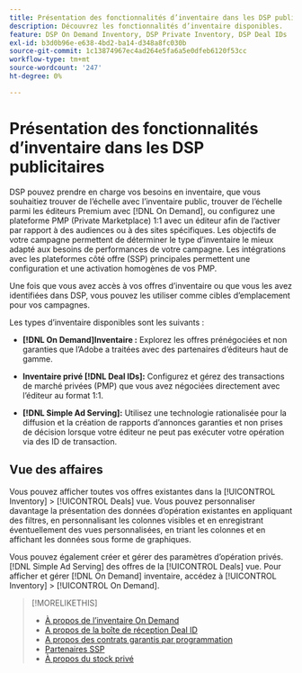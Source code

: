 ```yaml
---
title: Présentation des fonctionnalités d’inventaire dans les DSP publicitaires
description: Découvrez les fonctionnalités d’inventaire disponibles.
feature: DSP On Demand Inventory, DSP Private Inventory, DSP Deal IDs
exl-id: b3d0b96e-e638-4bd2-ba14-d348a8fc030b
source-git-commit: 1c13874967ec4ad264e5fa6a5e0dfeb6120f53cc
workflow-type: tm+mt
source-wordcount: '247'
ht-degree: 0%

---
```


# Présentation des fonctionnalités d’inventaire dans les DSP publicitaires

DSP pouvez prendre en charge vos besoins en inventaire, que vous souhaitiez trouver de l’échelle avec l’inventaire public, trouver de l’échelle parmi les éditeurs Premium avec [!DNL On Demand], ou configurez une plateforme PMP (Private Marketplace) 1:1 avec un éditeur afin de l’activer par rapport à des audiences ou à des sites spécifiques. Les objectifs de votre campagne permettent de déterminer le type d’inventaire le mieux adapté aux besoins de performances de votre campagne. Les intégrations avec les plateformes côté offre (SSP) principales permettent une configuration et une activation homogènes de vos PMP.

Une fois que vous avez accès à vos offres d’inventaire ou que vous les avez identifiées dans DSP, vous pouvez les utiliser comme cibles d’emplacement pour vos campagnes.

Les types d’inventaire disponibles sont les suivants :

* **[!DNL On Demand]Inventaire :** Explorez les offres prénégociées et non garanties que l’Adobe a traitées avec des partenaires d’éditeurs haut de gamme.

* **Inventaire privé [!DNL Deal IDs]:** Configurez et gérez des transactions de marché privées (PMP) que vous avez négociées directement avec l’éditeur au format 1:1.

* **[!DNL Simple Ad Serving]:** Utilisez une technologie rationalisée pour la diffusion et la création de rapports d’annonces garanties et non prises de décision lorsque votre éditeur ne peut pas exécuter votre opération via des ID de transaction.

## Vue des affaires

Vous pouvez afficher toutes vos offres existantes dans la [!UICONTROL Inventory] > [!UICONTROL Deals] vue. Vous pouvez personnaliser davantage la présentation des données d’opération existantes en appliquant des filtres, en personnalisant les colonnes visibles et en enregistrant éventuellement des vues personnalisées, en triant les colonnes et en affichant les données sous forme de graphiques.

Vous pouvez également créer et gérer des paramètres d’opération privés. [!DNL Simple Ad Serving] des offres de la [!UICONTROL Deals] vue. Pour afficher et gérer [!DNL On Demand] inventaire, accédez à [!UICONTROL Inventory] > [!UICONTROL On Demand].

>[!MORELIKETHIS]
>
>* [À propos de l’inventaire On Demand](on-demand-inventory-about.md)
>* [A propos de la boîte de réception Deal ID](deal-id-inbox-about.md)
>* [A propos des contrats garantis par programmation](programmatic-guaranteed-about.md)
>* [Partenaires SSP](ssp-partners.md)
>* [À propos du stock privé](private-inventory-about.md)

